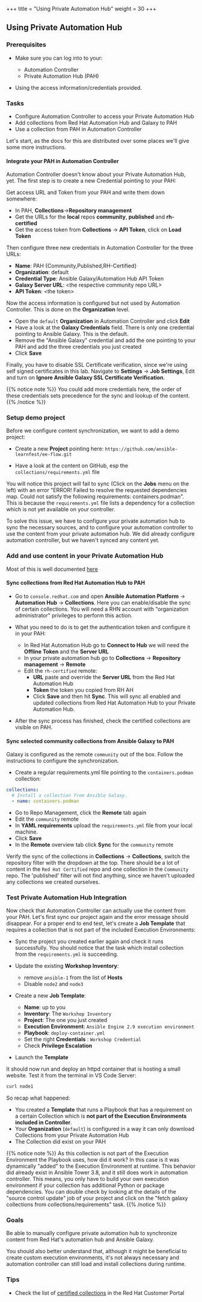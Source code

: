 +++
title = "Using Private Automation Hub"
weight = 30
+++

## Using Private Automation Hub

### Prerequisites

* Make sure you can log into to your:

  * Automation Controller
  * Private Automation Hub (PAH)

* Using the access information/credentials provided.

### Tasks

* Configure Automation Controller to access your Private Automation Hub
* Add collections from Red Hat Automation Hub and Galaxy to PAH
* Use a collection from PAH in Automation Controller

Let's start, as the docs for this are distributed over some places we'll give some more instructions.

#### Integrate your PAH in Automation Controller

Automation Controller doesn't know about your Private Automation Hub, yet. The first step is to create a new Credential pointing to your PAH:

Get access URL and Token from your PAH and write them down somewhere:

* In PAH, **Collections**->**Repository management**
* Get the URLs for the **local** repos **community**, **published** and **rh-certified**
* Get the access token from **Collections** -> **API Token**, click on **Load Token**

Then configure three new credentials in Automation Controller for the three URLs:

* **Name**: PAH {Community,Published,RH-Certified}
* **Organization**: default
* **Credential Type**: Ansible Galaxy/Automation Hub API Token
* **Galaxy Server URL**: &lt;the respective community repo URL&gt;
* **API Token**: &lt;the token&gt;

Now the access information is configured but not used by Automation Controller. This is done on the **Organization** level.

* Open the `default` **Organization** in Automation Controller and click **Edit**
* Have a look at the **Galaxy Credentials** field. There is only one credential pointing to Ansible Galaxy. This is the default.
* Remove the "Ansible Galaxy" credential and add the one pointing to your PAH and add the three credentials you just created
* Click **Save**

Finally, you have to disable SSL Certificate verification, since we're using self signed certificates in this lab. Navigate to **Settings** -> **Job Settings**, Edit and turn on **Ignore Ansible Galaxy SSL Certificate Verification**.

{{% notice note %}}
You could add more credentials here, the order of these credentials sets precedence for the sync and lookup of the content.
{{% /notice %}}

### Setup demo project

Before we configure content synchronization, we want to add a demo project:

* Create a new **Project** pointing here: `https://github.com/ansible-learnfest/ee-flow.git`

* Have a look at the content on GitHub, esp the `collections/requirements.yml` file

You will notice this project will fail to sync (Click on the **Jobs** menu on the left) with an error "ERROR! Failed to resolve the requested dependencies map. Could not satisfy the following requirements: containers.podman". This is because the `requirements.yml` file lists a dependency for a collection which is not yet available on your controller.

To solve this issue, we have to configure your private automation hub to sync the necessary sources, and to configure your automation controller to use the content from your private automation hub. We did already configure automation controller, but we haven't synced any content yet.

### Add and use content in your Private Automation Hub

Most of this is well documented [here](https://access.redhat.com/documentation/en-us/red_hat_ansible_automation_platform/2.3/html-single/managing_red_hat_ansible_content_collections_and_ansible_galaxy_collections_in_automation_hub/index)

#### Sync collections from Red Hat Automation Hub to PAH

* Go to `console.redhat.com` and open **Ansible Automation Platform** -> **Automation Hub** -> **Collections**. Here you can enable/disable the sync of certain collections. You will need a RHN account with "organization administrator" privileges to perform this action.

* What you need to do is to get the authentication token and configure it in your PAH:
  * In Red Hat Automation Hub go to **Connect to Hub** we will need the **Offline Token** and the **Server URL**
  * In your private automation hub go to **Collections** -> **Repository management** -> **Remote**
  * Edit the `rh-certified` remote:
    * **URL** paste and override the **Server URL** from the Red Hat Automation Hub
    * **Token** the token you copied from RH AH
    * Click **Save** and then hit **Sync**. This will sync all enabled and updated collections from Red Hat Automation Hub to your Private Automation Hub.
* After the sync process has finished, check the certified collections are visible on PAH.

#### Sync selected community collections from Ansible Galaxy to PAH

Galaxy is configured as the remote `community` out of the box. Follow the instructions to configure the synchronization.

* Create a regular requirements.yml file pointing to the `containers.podman` collection:

```yaml
collections:
  # Install a collection from Ansible Galaxy.
  - name: containers.podman
```

* Go to Repo Management, click the **Remote** tab again
* Edit the `community` remote
* In **YAML requirements** upload the  `requirements.yml` file from your local machine.
* Click **Save**
* In the **Remote** overview tab click **Sync** for the `community` remote

Verify the sync of the collections in **Collections** -> **Collections**, switch the repository filter with the dropdown at the top. There should be a lot of content in the `Red Hat Certified` repo and one collection in the `Community` repo. The 'published' filter will not find anything, since we haven't uploaded any collections we created ourselves.

### Test Private Automation Hub Integration

Now check that Automation Controller can actually use the content from your PAH. Let's first sync our project again and the error message should disappear. For a proper end to end test, let's create a **Job Template** that requires a collection that is not part of the included Execution Environments:

* Sync the project you created earlier again and check it runs successfully. You should notice that the task which install collection from the `requirements.yml` is succeeding.

* Update the existing **Workshop Inventory**:
  * remove `ansible-1` from the list of **Hosts**
  * Disable `node2` and `node3`

* Create a new **Job Template**:
  * **Name**: up to you
  * **Inventory**: The `Workshop Inventory`
  * **Project**: The one you just created
  * **Execution Environment**: `Ansible Engine 2.9 execution environment`
  * **Playbook**: `deploy-container.yml`
  * Set the right **Credentials** : `Workshop Credential`
  * Check **Privilege Escalation**

* Launch the **Template**

It should now run and deploy an httpd container that is hosting a small website. Test it from the terminal in VS Code Server:

```bash
curl node1
```

So recap what happened:

* You created a **Template** that runs a Playbook that has a requirement on a certain Collection which is **not part of the Execution Environments included in Controller**.
* Your **Organization** (`default`) is configured in a way it can only download Collections from your Private Automation Hub
* The Collection did exist on your PAH

{{% notice note %}}
As this collection is not part of the Execution Environment the Playbook uses, how did it work?
In this case is it was dynamically "added" to the Execution Environment at runtime. This behavior did already exist in Ansible Tower 3.8, and it still does work in automation controller. This means, you only have to build your own execution environment if your collection has additional Python or package dependencies. You can double check by looking at the details of the "source control update" job of your project and click on the "fetch galaxy collections from collections/requirements" task.
{{% /notice %}}

### Goals

Be able to manually configure private automation hub to synchronize content from Red Hat's automation hub and Ansible Galaxy.

You should also better understand that, although it might be beneficial to create custom execution environments, it's not always necessary and automation controller can still load and install collections during runtime.

### Tips

* Check the list of [certified collections](https://access.redhat.com/articles/3642632) in the Red Hat Customer Portal
